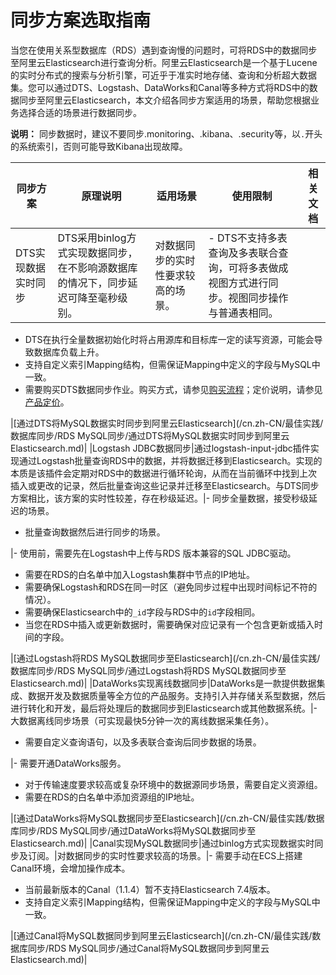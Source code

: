 # 同步方案选取指南

当您在使用关系型数据库（RDS）遇到查询慢的问题时，可将RDS中的数据同步至阿里云Elasticsearch进行查询分析。阿里云Elasticsearch是一个基于Lucene的实时分布式的搜索与分析引擎，可近乎于准实时地存储、查询和分析超大数据集。您可以通过DTS、Logstash、DataWorks和Canal等多种方式将RDS中的数据同步至阿里云Elasticsearch，本文介绍各同步方案适用的场景，帮助您根据业务选择合适的场景进行数据同步。

**说明：** 同步数据时，建议不要同步.monitoring、.kibana、.security等，以`.`开头的系统索引，否则可能导致Kibana出现故障。

|同步方案|原理说明|适用场景|使用限制|相关文档|
|----|----|----|----|----|
|DTS实现数据实时同步|DTS采用binlog方式实现数据同步，在不影响源数据库的情况下，同步延迟可降至毫秒级别。|对数据同步的实时性要求较高的场景。|-   DTS不支持多表查询及多表联合查询，可将多表做成视图方式进行同步。视图同步操作与普通表相同。
-   DTS在执行全量数据初始化时将占用源库和目标库一定的读写资源，可能会导致数据库负载上升。
-   支持自定义索引Mapping结构，但需保证Mapping中定义的字段与MySQL中一致。
-   需要购买DTS数据同步作业。购买方式，请参见[购买流程](/cn.zh-CN/快速入门/购买流程.md)；定价说明，请参见[产品定价](/cn.zh-CN/产品计费/产品定价.md)。

|[通过DTS将MySQL数据实时同步到阿里云Elasticsearch](/cn.zh-CN/最佳实践/数据库同步/RDS MySQL同步/通过DTS将MySQL数据实时同步到阿里云Elasticsearch.md)|
|Logstash JDBC数据同步|通过logstash-input-jdbc插件实现通过Logstash批量查询RDS中的数据，并将数据迁移到Elasticsearch。实现的本质是该插件会定期对RDS中的数据进行循环轮询，从而在当前循环中找到上次插入或更改的记录，然后批量查询这些记录并迁移至Elasticsearch。与DTS同步方案相比，该方案的实时性较差，存在秒级延迟。|-   同步全量数据，接受秒级延迟的场景。
-   批量查询数据然后进行同步的场景。

|-   使用前，需要先在Logstash中上传与RDS 版本兼容的SQL JDBC驱动。
-   需要在RDS的白名单中加入Logstash集群中节点的IP地址。
-   需要确保Logstash和RDS在同一时区（避免同步过程中出现时间标记不符的情况）。
-   需要确保Elasticsearch中的`_id`字段与RDS中的`id`字段相同。
-   当您在RDS中插入或更新数据时，需要确保对应记录有一个包含更新或插入时间的字段。

|[通过Logstash将RDS MySQL数据同步至Elasticsearch](/cn.zh-CN/最佳实践/数据库同步/RDS MySQL同步/通过Logstash将RDS MySQL数据同步至Elasticsearch.md)|
|DataWorks实现离线数据同步|DataWorks是一款提供数据集成、数据开发及数据质量等全方位的产品服务。支持引入并存储关系型数据，然后进行转化和开发，最后将处理后的数据同步到Elasticsearch或其他数据系统。|-   大数据离线同步场景（可实现最快5分钟一次的离线数据采集任务）。
-   需要自定义查询语句，以及多表联合查询后同步数据的场景。

|-   需要开通DataWorks服务。
-   对于传输速度要求较高或复杂环境中的数据源同步场景，需要自定义资源组。
-   需要在RDS的白名单中添加资源组的IP地址。

|[通过DataWorks将MySQL数据同步至Elasticsearch](/cn.zh-CN/最佳实践/数据库同步/RDS MySQL同步/通过DataWorks将MySQL数据同步至Elasticsearch.md)|
|Canal实现MySQL数据同步|通过binlog方式实现数据实时同步及订阅。|对数据同步的实时性要求较高的场景。|-   需要手动在ECS上搭建Canal环境，会增加操作成本。
-   当前最新版本的Canal（1.1.4）暂不支持Elasticsearch 7.4版本。
-   支持自定义索引Mapping结构，但需保证Mapping中定义的字段与MySQL中一致。

|[通过Canal将MySQL数据同步到阿里云Elasticsearch](/cn.zh-CN/最佳实践/数据库同步/RDS MySQL同步/通过Canal将MySQL数据同步到阿里云Elasticsearch.md)|


